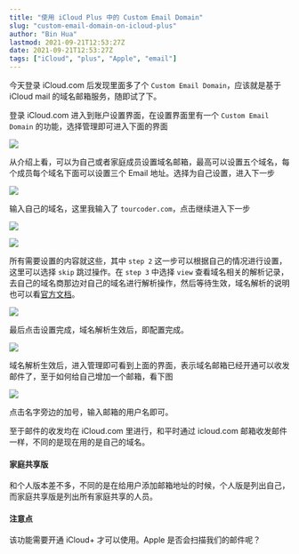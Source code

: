 ```yaml
---
title: "使用 iCloud Plus 中的 Custom Email Domain"
slug: "custom-email-domain-on-icloud-plus"
author: "Bin Hua"
lastmod: 2021-09-21T12:53:27Z
date: 2021-09-21T12:53:27Z
tags: ["iCloud", "plus", "Apple", "email"]
---
```


今天登录 iCloud.com 后发现里面多了个 `Custom Email Domain`，应该就是基于 iCloud mail 的域名邮箱服务，随即试了下。

登录 iCloud.com 进入到账户设置界面，在设置界面里有一个 `Custom Email Domain` 的功能，选择管理即可进入下面的界面

![](https://storage.tourcoder.com/tcblog/custom-email-domain-on-icloud-plus-01.png)

从介绍上看，可以为自己或者家庭成员设置域名邮箱，最高可以设置五个域名，每个成员每个域名下面可以设置三个 Email 地址。选择为自己设置，进入下一步

![](https://storage.tourcoder.com/tcblog/custom-email-domain-on-icloud-plus-02.png)

输入自己的域名，这里我输入了 `tourcoder.com`，点击继续进入下一步

![](https://storage.tourcoder.com/tcblog/custom-email-domain-on-icloud-plus-03.png)

![](https://storage.tourcoder.com/tcblog/custom-email-domain-on-icloud-plus-04.png)

所有需要设置的内容就这些，其中 `step 2` 这一步可以根据自己的情况进行设置，这里可以选择 `skip` 跳过操作。在 `step 3` 中选择 `view` 查看域名相关的解析记录，去自己的域名商那边对自己的域名进行解析操作，然后等待生效，域名解析的说明也可以看[官方文档](https://support.apple.com/en-us/HT212524)。

![](https://storage.tourcoder.com/tcblog/custom-email-domain-on-icloud-plus-05.png)

最后点击设置完成，域名解析生效后，即配置完成。

![](https://storage.tourcoder.com/tcblog/custom-email-domain-on-icloud-plus-06.png)

域名解析生效后，进入管理即可看到上面的界面，表示域名邮箱已经开通可以收发邮件了，至于如何给自己增加一个邮箱，看下图

![](https://storage.tourcoder.com/tcblog/custom-email-domain-on-icloud-plus-07.png)

点击名字旁边的加号，输入邮箱的用户名即可。

至于邮件的收发均在 iCloud.com 里进行，和平时通过 icloud.com 邮箱收发邮件一样，不同的是现在用的是自己的域名。


#### 家庭共享版

和个人版本差不多，不同的是在给用户添加邮箱地址的时候，个人版是列出自己，而家庭共享版是列出所有家庭共享的人员。

#### 注意点

该功能需要开通 iCloud+ 才可以使用。Apple 是否会扫描我们的邮件呢？
